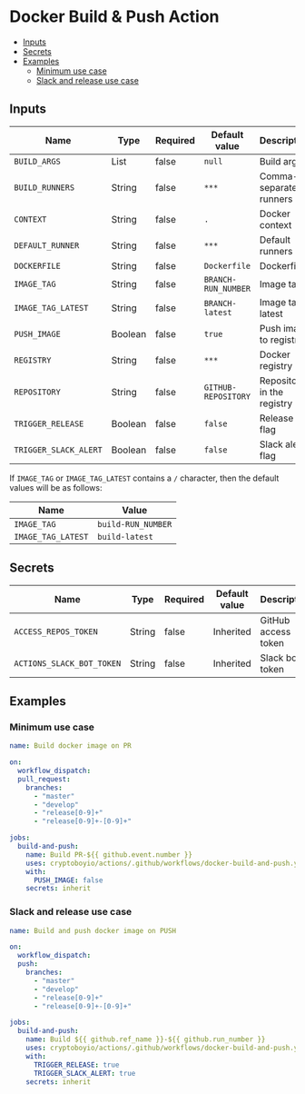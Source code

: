 # Docker Build & Push Action

- [Inputs](#inputs)
- [Secrets](#secrets)
- [Examples](#examples)
  - [Minimum use case](#minimum-use-case)
  - [Slack and release use case](#slack-and-release-use-case)

## Inputs

| Name                  | Type    | Required | Default value       | Description                  |
| --------------------- | ------- | -------- | ------------------- | ---------------------------- |
| `BUILD_ARGS`          | List    | false    | `null`              | Build args                   |
| `BUILD_RUNNERS`       | String  | false    | `***`               | Comma-separated runners list |
| `CONTEXT`             | String  | false    | `.`                 | Docker context               |
| `DEFAULT_RUNNER`      | String  | false    | `***`               | Default runners              |
| `DOCKERFILE`          | String  | false    | `Dockerfile`        | Dockerfile                   |
| `IMAGE_TAG`           | String  | false    | `BRANCH-RUN_NUMBER` | Image tag                    |
| `IMAGE_TAG_LATEST`    | String  | false    | `BRANCH-latest`     | Image tag latest             |
| `PUSH_IMAGE`          | Boolean | false    | `true`              | Push image to registry       |
| `REGISTRY`            | String  | false    | `***`               | Docker registry              |
| `REPOSITORY`          | String  | false    | `GITHUB-REPOSITORY` | Repository in the registry   |
| `TRIGGER_RELEASE`     | Boolean | false    | `false`             | Release flag                 |
| `TRIGGER_SLACK_ALERT` | Boolean | false    | `false`             | Slack alert flag             |

If `IMAGE_TAG` or `IMAGE_TAG_LATEST` contains a `/` character, then the default values ​​will be as follows:

| Name               | Value              |
| ------------------ | ------------------ |
| `IMAGE_TAG`        | `build-RUN_NUMBER` |
| `IMAGE_TAG_LATEST` | `build-latest`     |

## Secrets

| Name                      | Type   | Required | Default value | Description         |
| ------------------------- | ------ | -------- | ------------- | ------------------- |
| `ACCESS_REPOS_TOKEN`      | String | false    | Inherited     | GitHub access token |
| `ACTIONS_SLACK_BOT_TOKEN` | String | false    | Inherited     | Slack bot token     |

## Examples

### Minimum use case

```yaml
name: Build docker image on PR

on:
  workflow_dispatch:
  pull_request:
    branches:
      - "master"
      - "develop"
      - "release[0-9]+"
      - "release[0-9]+-[0-9]+"

jobs:
  build-and-push:
    name: Build PR-${{ github.event.number }}
    uses: cryptoboyio/actions/.github/workflows/docker-build-and-push.yaml@v1
    with:
      PUSH_IMAGE: false
    secrets: inherit
```

### Slack and release use case

```yaml
name: Build and push docker image on PUSH

on:
  workflow_dispatch:
  push:
    branches:
      - "master"
      - "develop"
      - "release[0-9]+"
      - "release[0-9]+-[0-9]+"

jobs:
  build-and-push:
    name: Build ${{ github.ref_name }}-${{ github.run_number }}
    uses: cryptoboyio/actions/.github/workflows/docker-build-and-push.yaml@v1
    with:
      TRIGGER_RELEASE: true
      TRIGGER_SLACK_ALERT: true
    secrets: inherit
```
